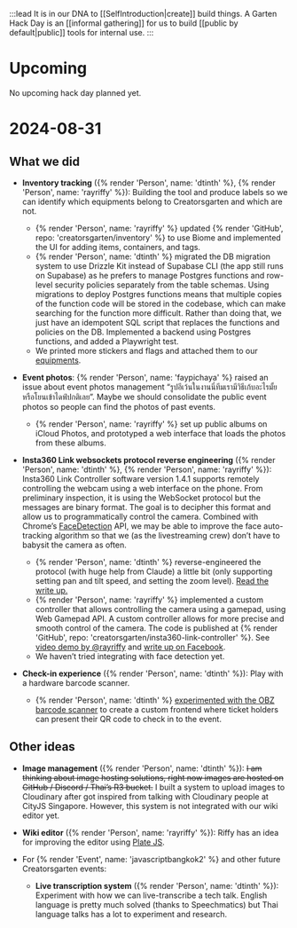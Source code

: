 :::lead
It is in our DNA to [[SelfIntroduction|create]] build things. A Garten Hack Day is an [[informal gathering]] for us to build [[public by default|public]] tools for internal use.
:::

# Upcoming

No upcoming hack day planned yet.

# 2024-08-31

## What we did

- **Inventory tracking** ({% render 'Person', name: 'dtinth' %}, {% render 'Person', name: 'rayriffy' %}): Building the tool and produce labels so we can identify which equipments belong to Creatorsgarten and which are not.

    - {% render 'Person', name: 'rayriffy' %} updated {% render 'GitHub', repo: 'creatorsgarten/inventory' %} to use Biome and implemented the UI for adding items, containers, and tags.
    - {% render 'Person', name: 'dtinth' %} migrated the DB migration system to use Drizzle Kit instead of Supabase CLI (the app still runs on Supabase) as he prefers to manage Postgres functions and row-level security policies separately from the table schemas. Using migrations to deploy Postgres functions means that multiple copies of the function code will be stored in the codebase, which can make searching for the function more difficult. Rather than doing that, we just have an idempotent SQL script that replaces the functions and policies on the DB. Implemented a backend using Postgres functions, and added a Playwright test.
    - We printed more stickers and flags and attached them to our [equipments](https://inventory.creatorsgarten.org).

- **Event photos**: {% render 'Person', name: 'faypichaya' %} raised an issue about event photos management “รูปอีเว้นในงานนี่ทีมเรามีวิธีเก้บอะไรมั้ย หรือโยนเข้าไดฟ์ปกติเลย”. Maybe we should consolidate the public event photos so people can find the photos of past events.

    - {% render 'Person', name: 'rayriffy' %} set up public albums on iCloud Photos, and prototyped a web interface that loads the photos from these albums.

- **Insta360 Link websockets protocol reverse engineering** ({% render 'Person', name: 'dtinth' %}, {% render 'Person', name: 'rayriffy' %}): Insta360 Link Controller software version 1.4.1 supports remotely controlling the webcam using a web interface on the phone. From preliminary inspection, it is using the WebSocket protocol but the messages are binary format. The goal is to decipher this format and allow us to programmatically control the camera. Combined with Chrome’s [FaceDetection](https://developer.chrome.com/docs/capabilities/shape-detection#facedetector) API, we may be able to improve the face auto-tracking algorithm so that we (as the livestreaming crew) don’t have to babysit the camera as often.

    - {% render 'Person', name: 'dtinth' %} reverse-engineered the protocol (with huge help from Claude) a little bit (only supporting setting pan and tilt speed, and setting the zoom level). [Read the write up.](https://notes.dt.in.th/Insta360LinkControllerWebSocketProtocol)
    - {% render 'Person', name: 'rayriffy' %} implemented a custom controller that allows controlling the camera using a gamepad, using Web Gamepad API. A custom controller allows for more precise and smooth control of the camera. The code is published at {% render 'GitHub', repo: 'creatorsgarten/insta360-link-controller' %}. See [video demo by @rayriffy](https://x.com/rayriffy/status/1829962321667694891?s=61&t=Fzv0Bu_mv97KXxrXp4qolQ) and [write up on Facebook](https://www.facebook.com/rayriffy/videos/521265067094249).
    - We haven’t tried integrating with face detection yet.

- **Check-in experience** ({% render 'Person', name: 'dtinth' %}): Play with a hardware barcode scanner.

    - {% render 'Person', name: 'dtinth' %} [experimented with the OBZ barcode scanner](https://notes.dt.in.th/OBZBarcodeScannerJS) to create a custom frontend where ticket holders can present their QR code to check in to the event.

## Other ideas

- **Image management** ({% render 'Person', name: 'dtinth' %}): ~~I am thinking about image hosting solutions, right now images are hosted on GitHub / Discord / Thai’s R3 bucket.~~ I built a system to upload images to Cloudinary after got inspired from talking with Cloudinary people at CityJS Singapore. However, this system is not integrated with our wiki editor yet.

- **Wiki editor** ({% render 'Person', name: 'rayriffy' %}): Riffy has an idea for improving the editor using [Plate JS](https://platejs.org/).

- For {% render 'Event', name: 'javascriptbangkok2' %} and other future Creatorsgarten events:

  - **Live transcription system** ({% render 'Person', name: 'dtinth' %}): Experiment with how we can live-transcribe a tech talk. English language is pretty much solved (thanks to Speechmatics) but Thai language talks has a lot to experiment and research.
